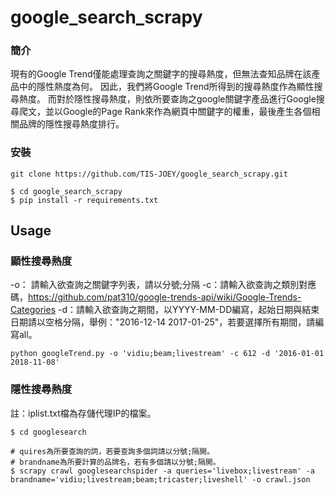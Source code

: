 # google_search_scrapy
### 簡介
現有的Google Trend僅能處理查詢之關鍵字的搜尋熱度，但無法查知品牌在該產品中的隱性熱度為何。
因此，我們將Google Trend所得到的搜尋熱度作為顯性搜尋熱度。
而對於隱性搜尋熱度，則依所要查詢之google關鍵字產品進行Google搜尋爬文，並以Google的Page Rank來作為網頁中關鍵字的權重，最後產生各個相關品牌的隱性搜尋熱度排行。

### 安裝
```
git clone https://github.com/TIS-JOEY/google_search_scrapy.git
```
```
$ cd google_search_scrapy
$ pip install -r requirements.txt
```

## Usage
### 顯性搜尋熱度

-o： 請輸入欲查詢之關鍵字列表，請以分號;分隔
-c：請輸入欲查詢之類別對應碼，https://github.com/pat310/google-trends-api/wiki/Google-Trends-Categories
-d：請輸入欲查詢之期間，以YYYY-MM-DD編寫，起始日期與結束日期請以空格分隔，舉例："2016-12-14 2017-01-25"，若要選擇所有期間，請編寫all。
```
python googleTrend.py -o 'vidiu;beam;livestream' -c 612 -d '2016-01-01 2018-11-08'
```
### 隱性搜尋熱度
註：iplist.txt檔為存儲代理IP的檔案。
```
$ cd googlesearch

# quires為所要查詢的詞，若要查詢多個詞請以分號;隔開。
# brandname為所要計算的品牌名，若有多個請以分號;隔開。
$ scrapy crawl googlesearchspider -a queries='livebox;livestream' -a brandname='vidiu;livestream;beam;tricaster;liveshell' -o crawl.json
```


